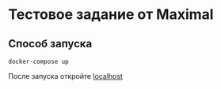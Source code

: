 
# Тестовое задание от Maximal

## Способ запуска

```
docker-compose up
```

После запуска откройте [localhost](http://localhost/)